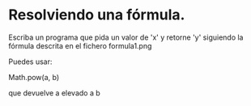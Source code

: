 # Resolviendo una fórmula. 
Escriba un programa que pida un valor de 'x' y retorne 'y' siguiendo la fórmula descrita en el fichero formula1.png

 
Puedes usar:

Math.pow(a, b)

que devuelve a elevado a b


